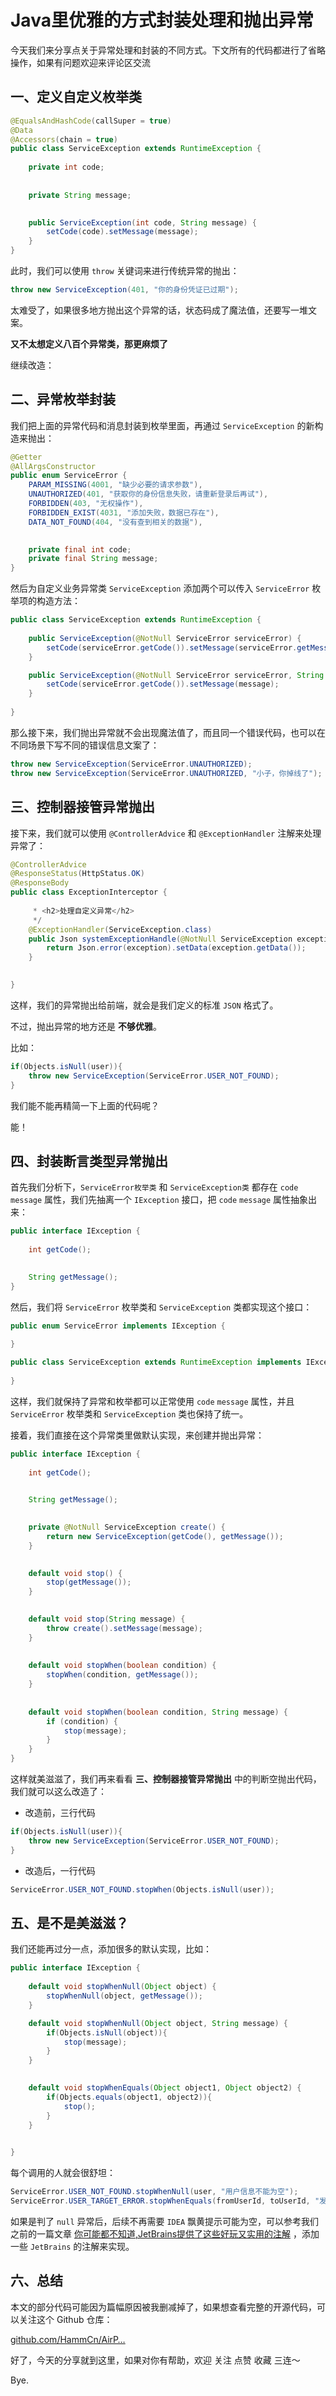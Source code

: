 # Java里优雅的方式封装处理和抛出异常
今天我们来分享点关于异常处理和封装的不同方式。下文所有的代码都进行了省略操作，如果有问题欢迎来评论区交流

一、定义自定义枚举类
----------

```java
@EqualsAndHashCode(callSuper = true)
@Data
@Accessors(chain = true)
public class ServiceException extends RuntimeException {
    
    private int code;
    
    
    private String message;

    
    public ServiceException(int code, String message) {
        setCode(code).setMessage(message);
    }
}

```

此时，我们可以使用 `throw` 关键词来进行传统异常的抛出：

```java
throw new ServiceException(401, "你的身份凭证已过期");

```

太难受了，如果很多地方抛出这个异常的话，状态码成了魔法值，还要写一堆文案。

**又不太想定义八百个异常类，那更麻烦了**

继续改造：

二、异常枚举封装
--------

我们把上面的异常代码和消息封装到枚举里面，再通过 `ServiceException` 的新构造来抛出：

```java
@Getter
@AllArgsConstructor
public enum ServiceError {
    PARAM_MISSING(4001, "缺少必要的请求参数"),
    UNAUTHORIZED(401, "获取你的身份信息失败，请重新登录后再试"),
    FORBIDDEN(403, "无权操作"),
    FORBIDDEN_EXIST(4031, "添加失败，数据已存在"),
    DATA_NOT_FOUND(404, "没有查到相关的数据"),
    

    private final int code;
    private final String message;
}

```

然后为自定义业务异常类 `ServiceException` 添加两个可以传入 `ServiceError` 枚举项的构造方法：

```java
public class ServiceException extends RuntimeException {
    
    public ServiceException(@NotNull ServiceError serviceError) {
        setCode(serviceError.getCode()).setMessage(serviceError.getMessage());
    }

    public ServiceException(@NotNull ServiceError serviceError, String message) {
        setCode(serviceError.getCode()).setMessage(message);
    }
    
}

```

那么接下来，我们抛出异常就不会出现魔法值了，而且同一个错误代码，也可以在不同场景下写不同的错误信息文案了：

```java
throw new ServiceException(ServiceError.UNAUTHORIZED);
throw new ServiceException(ServiceError.UNAUTHORIZED, "小子，你掉线了");

```

三、控制器接管异常抛出
-----------

接下来，我们就可以使用 `@ControllerAdvice` 和 `@ExceptionHandler` 注解来处理异常了：

```java
@ControllerAdvice
@ResponseStatus(HttpStatus.OK)
@ResponseBody
public class ExceptionInterceptor {
    
     * <h2>处理自定义异常</h2>
     */
    @ExceptionHandler(ServiceException.class)
    public Json systemExceptionHandle(@NotNull ServiceException exception) {
        return Json.error(exception).setData(exception.getData());
    }

    
}

```

这样，我们的异常抛出给前端，就会是我们定义的标准 `JSON` 格式了。

不过，抛出异常的地方还是 **不够优雅**。

比如：

```java
if(Objects.isNull(user)){
    throw new ServiceException(ServiceError.USER_NOT_FOUND);
}

```

我们能不能再精简一下上面的代码呢？

能！

四、封装断言类型异常抛出
------------

首先我们分析下，`ServiceError枚举类` 和 `ServiceException类` 都存在 `code` `message` 属性，我们先抽离一个 `IException` 接口，把 `code` `message` 属性抽象出来：

```java
public interface IException {
    
    int getCode();

    
    String getMessage();
}

```

然后，我们将 `ServiceError` 枚举类和 `ServiceException` 类都实现这个接口：

```java
public enum ServiceError implements IException {
    
}

public class ServiceException extends RuntimeException implements IException {
    
}

```

这样，我们就保持了异常和枚举都可以正常使用 `code` `message` 属性，并且 `ServiceError` 枚举类和 `ServiceException` 类也保持了统一。

接着，我们直接在这个异常类里做默认实现，来创建并抛出异常：

```java
public interface IException {
    
    int getCode();

    
    String getMessage();

    
    private @NotNull ServiceException create() {
        return new ServiceException(getCode(), getMessage());
    }

    
    default void stop() {
        stop(getMessage());
    }

    
    default void stop(String message) {
        throw create().setMessage(message);
    }
    
    
    default void stopWhen(boolean condition) {
        stopWhen(condition, getMessage());
    }
    
    
    default void stopWhen(boolean condition, String message) {
        if (condition) {
            stop(message);
        }
    }
}

```

这样就美滋滋了，我们再来看看 **三、控制器接管异常抛出** 中的判断空抛出代码，我们就可以这么改造了：

*   改造前，三行代码

```java
if(Objects.isNull(user)){
    throw new ServiceException(ServiceError.USER_NOT_FOUND);
}

```

*   改造后，一行代码

```java
ServiceError.USER_NOT_FOUND.stopWhen(Objects.isNull(user));

```

五、是不是美滋滋？
---------

我们还能再过分一点，添加很多的默认实现，比如：

```java
public interface IException {
    
    default void stopWhenNull(Object object) {
        stopWhenNull(object, getMessage());
    }

    default void stopWhenNull(Object object, String message) {
        if(Objects.isNull(object)){
            stop(message);
        }
    }

    
    default void stopWhenEquals(Object object1, Object object2) {
        if(Objects.equals(object1, object2)){
            stop();
        }
    }

    
}

```

每个调用的人就会很舒坦：

```java
ServiceError.USER_NOT_FOUND.stopWhenNull(user, "用户信息不能为空");
ServiceError.USER_TARGET_ERROR.stopWhenEquals(fromUserId, toUserId, "发送人和收件人不能是同一个人");

```

如果是判了 `null` 异常后，后续不再需要 `IDEA` 飘黄提示可能为空，可以参考我们之前的一篇文章 [你可能都不知道,JetBrains提供了这些好玩又实用的注解](https://juejin.cn/post/7441796089529860122 "https://juejin.cn/post/7441796089529860122") ，添加一些 `JetBrains` 的注解来实现。

六、总结
----

本文的部分代码可能因为篇幅原因被我删减掉了，如果想查看完整的开源代码，可以关注这个 Github 仓库：

[github.com/HammCn/AirP…](https://link.juejin.cn/?target=https%3A%2F%2Fgithub.com%2FHammCn%2FAirPower4J "https://github.com/HammCn/AirPower4J")

好了，今天的分享就到这里，如果对你有帮助，欢迎 关注 点赞 收藏 三连～

Bye.